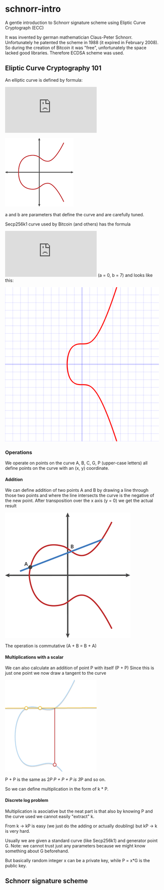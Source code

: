 # schnorr-intro
A gentle introduction to Schnorr signature scheme using Eliptic Curve Cryptograph (ECC)

It was invented by german mathematician Claus-Peter Schnorr. Unfortunately he patented the scheme in 1988 (it expired in February 2008). So during the creation of Bitcoin it was "free", unfortunately the space lacked good libraries. Therefore ECDSA scheme was used.

## Eliptic Curve Cryptography 101

An elliptic curve is defined by formula:

![equation](http://www.sciweavers.org/tex2img.php?eq=y%5E2%3Dx%5E3%2Bax%2Bb&bc=Black&fc=White&im=jpg&fs=12&ff=arev&edit=)

![image](ecc.png)

a and b are parameters that define the curve and are carefully tuned.

Secp256k1 curve used by Bitcoin (and others) has the formula

![equation](http://www.sciweavers.org/tex2img.php?eq=y%5E2%3Dx%5E3%2B7&bc=Black&fc=White&im=jpg&fs=12&ff=arev&edit=) (a = 0, b = 7) and looks like this:

![image](Secp256k1.png)

### Operations

We operate on points on the curve A, B, C, G, P (upper-case letters) all define points on the curve with an (x, y) coordinate.

#### Addition

We can define addition of two points A and B by drawing a line through those two points and where the line intersects the curve is the negative of the new point. After transposition over the x axis (y = 0) we get the actual result

![image](addition.gif)

The operation is commutative (A + B = B + A)

#### Multiplications with a scalar

We can also calculate an addition of point P with itself (P + P)
Since this is just one point we now draw a tangent to the curve

![image](pplusp.gif)

P + P is the same as 2*P
P + P + P is 3*P and so on.

So we can define multiplication in the form of k * P.


#### Discrete log problem

Multiplication is asociative but the neat part is that also by knowing P and the curve used we cannot easily "extract" k. 

From k -> kP is easy (we just do the adding or actually doubling) but kP -> k is very hard.

Usually we are given a standard curve (like Secp256k1) and generator point G.
Note: we cannot trust just any parameters because we might know something about G beforehand.

But basically random integer x can be a private key, while P = x*G is the public key.


## Schnorr signature scheme
